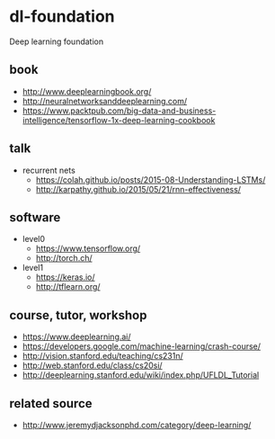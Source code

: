 # dl-foundation
Deep learning foundation

## book
* http://www.deeplearningbook.org/
* http://neuralnetworksanddeeplearning.com/
* https://www.packtpub.com/big-data-and-business-intelligence/tensorflow-1x-deep-learning-cookbook

## talk
* recurrent nets
  * https://colah.github.io/posts/2015-08-Understanding-LSTMs/
  * http://karpathy.github.io/2015/05/21/rnn-effectiveness/

## software
* level0
  * https://www.tensorflow.org/
  * http://torch.ch/
* level1
  * https://keras.io/
  * http://tflearn.org/

## course, tutor, workshop
* https://www.deeplearning.ai/
* https://developers.google.com/machine-learning/crash-course/
* http://vision.stanford.edu/teaching/cs231n/
* http://web.stanford.edu/class/cs20si/
* http://deeplearning.stanford.edu/wiki/index.php/UFLDL_Tutorial

## related source
* http://www.jeremydjacksonphd.com/category/deep-learning/
